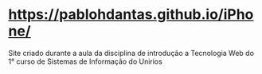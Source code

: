 # https://pablohdantas.github.io/iPhone/
Site criado durante a aula da disciplina de introdução a Tecnologia Web do 1° curso de Sistemas de Informação do Unirios
